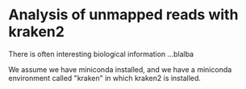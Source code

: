 # Analysis of unmapped reads with kraken2 #


There is often interesting biological information ...blalba

We assume we have miniconda installed, and we have a miniconda environment called "kraken" in which kraken2 is installed.

